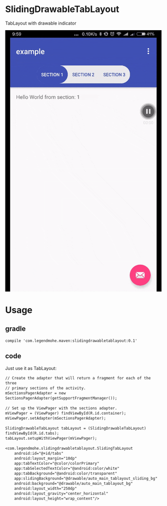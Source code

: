 # SlidingDrawableTabLayout

TabLayout with drawable indicator

![demo.gif](https://raw.githubusercontent.com/legendmohe/SlidingDrawableTabLayout/master/ezgif-973342673.gif)

# Usage

## gradle

    compile 'com.legendmohe.maven:slidingdrawabletablayout:0.1'

## code

Just use it as TabLayout:
    
    // Create the adapter that will return a fragment for each of the three
    // primary sections of the activity.
    mSectionsPagerAdapter = new SectionsPagerAdapter(getSupportFragmentManager());

    // Set up the ViewPager with the sections adapter.
    mViewPager = (ViewPager) findViewById(R.id.container);
    mViewPager.setAdapter(mSectionsPagerAdapter);

    SlidingDrawableTabLayout tabLayout = (SlidingDrawableTabLayout) findViewById(R.id.tabs);
    tabLayout.setupWithViewPager(mViewPager);    

    <com.legendmohe.slidingdrawabletablayout.SlidingTabLayout
        android:id="@+id/tabs"
        android:layout_margin="10dp"
        app:tabTextColor="@color/colorPrimary"
        app:tabSelectedTextColor="@android:color/white"
        app:tabBackground="@android:color/transparent"
        app:slidingBackground="@drawable/auto_main_tablayout_sliding_bg"
        android:background="@drawable/auto_main_tablayout_bg"
        android:layout_width="250dp"
        android:layout_gravity="center_horizontal"
        android:layout_height="wrap_content"/>
